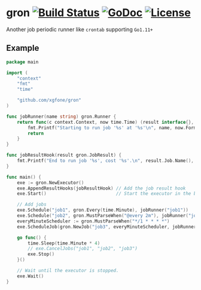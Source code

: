 # gron [![Build Status](https://github.com/xgfone/gron/actions/workflows/go.yml/badge.svg)](https://github.com/xgfone/gron/actions/workflows/go.yml) [![GoDoc](https://pkg.go.dev/badge/github.com/xgfone/gron)](https://pkg.go.dev/github.com/xgfone/gron) [![License](https://img.shields.io/badge/License-Apache%202.0-blue.svg?style=flat-square)](https://raw.githubusercontent.com/xgfone/gron/master/LICENSE)

Another job periodic runner like `crontab` supporting `Go1.11+`

## Example

```go
package main

import (
	"context"
	"fmt"
	"time"

	"github.com/xgfone/gron"
)

func jobRunner(name string) gron.Runner {
	return func(c context.Context, now time.Time) (result interface{}, err error) {
		fmt.Printf("Starting to run job '%s' at '%s'\n", name, now.Format(time.RFC3339Nano))
		return
	}
}

func jobResultHook(result gron.JobResult) {
	fmt.Printf("End to run job '%s', cost '%s'.\n", result.Job.Name(), result.Cost)
}

func main() {
	exe := gron.NewExecutor()
	exe.AppendResultHooks(jobResultHook) // Add the job result hook
	exe.Start()                          // Start the executor in the background goroutine.

	// Add jobs
	exe.Schedule("job1", gron.Every(time.Minute), jobRunner("job1"))
	exe.Schedule("job2", gron.MustParseWhen("@every 2m"), jobRunner("job2"))
	everyMinuteScheduler := gron.MustParseWhen("*/1 * * * *")
	exe.ScheduleJob(gron.NewJob("job3", everyMinuteScheduler, jobRunner("job3")))

	go func() {
		time.Sleep(time.Minute * 4)
		// exe.CancelJobs("job1", "job2", "job3")
		exe.Stop()
	}()

	// Wait until the executor is stopped.
	exe.Wait()
}
```
